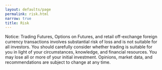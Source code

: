 ```yaml
---
layout: defaults/page
permalink: risk.html
narrow: true
title: Risk
---
```


Notice: Trading Futures, Options on Futures, and retail off-exchange foreign currency transactions involves substantial risk of loss and is not suitable for all investors. You should carefully consider whether trading is suitable for you in light of your circumstances, knowledge, and financial resources. You may lose all or more of your initial investment. Opinions, market data, and recommendations are subject to change at any time.